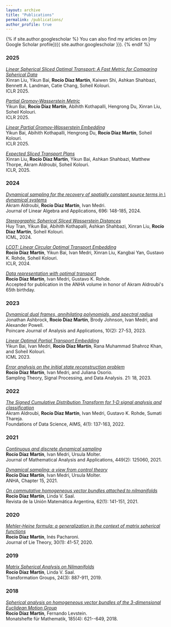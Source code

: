 ```yaml
---
layout: archive
title: "Publications"
permalink: /publications/
author_profile: true
---
```


{% if site.author.googlescholar %}
You can also find my articles on [my Google Scholar profile]({{ site.author.googlescholar }}).
{% endif %}

<h3 class="yearheader">2025</h3>

_<a href="https://openreview.net/forum?id=fgUFZAxywx" target="_blank" rel="noopener noreferrer">Linear Spherical Sliced Optimal Transport: A Fast Metric for Comparing Spherical Data</a>_<br>
Xinran Liu, Yikun Bai, **Rocío Díaz Martín**, Kaiwen Shi, Ashkan Shahbazi, Bennett A. Landman, Catie Chang, Soheil Kolouri.<br>
ICLR 2025.

_<a href="https://openreview.net/forum?id=sCew1tR6No" target="_blank" rel="noopener noreferrer">Partial Gromov-Wasserstein Metric</a>_<br>
Yikun Bai, **Rocío Díaz Martín**, Abihith Kothapalli, Hengrong Du, Xinran Liu, Soheil Kolouri.<br>
ICLR 2025.

_<a href="https://openreview.net/forum?id=BA1eG7vCNb" target="_blank" rel="noopener noreferrer">Linear Partial Gromov-Wasserstein Embedding</a>_<br>
Yikun Bai, Abihith Kothapalli, Hengrong Du, **Rocío Díaz Martín**, Soheil Kolouri.<br>
ICLR 2025.   

_<a href="https://openreview.net/forum?id=P7O1Vt1BdU" target="_blank" rel="noopener noreferrer">Expected Sliced Transport Plans</a>_<br>
Xinran Liu, **Rocío Díaz Martín**, Yikun Bai, Ashkan Shahbazi, Matthew Thorpe, Akram Aldroubi, Soheil Kolouri.<br>
ICLR, 2025. 

<h3 class="yearheader">2024</h3>

_<a href="https://doi.org/10.1016/j.laa.2024.04.011" target="_blank" rel="noopener noreferrer">Dynamical sampling for the recovery of spatially constant source terms in \\ dynamical systems</a>_<br>
Akram Aldroubi,  **Rocío Díaz Martín**, Ivan Medri.<br>
Journal of Linear Algebra and Applications, 696: 148-185, 2024.

_<a href="https://openreview.net/forum?id=vLtVGtEz5h" target="_blank" rel="noopener noreferrer">Stereographic Spherical Sliced Wasserstein Distances</a>_<br>
Huy Tran, Yikun Bai, Abihith Kothapalli, Ashkan Shahbazi, Xinran Liu, **Rocío Díaz Martín**,  Soheil Kolouri.<br>
ICML, 2024.

_<a href="https://openreview.net/forum?id=49z97Y9lMq" target="_blank" rel="noopener noreferrer">LCOT: Linear Circular Optimal Transport Embedding</a>_<br>
**Rocío Díaz Martín**,  Yikun Bai, Ivan Medri, Xinran Liu, Kangbai Yan, Gustavo K. Rohde, Soheil Kolouri.<br>
ICLR, 2024. 

_<a href="https://arxiv.org/abs/2406.15503v1" target="_blank" rel="noopener noreferrer">Data representation with optimal transport</a>_<br>
**Rocío Díaz Martín**,  Ivan Medri, Gustavo K. Rohde.<br>
Accepted for publication in the ANHA volume in honor of Akram Aldroubi's 65th birthday.

<h3 class="yearheader">2023</h3>

_<a href="DOI: 10.46753/pjaa.2023.v010i03.003" target="_blank" rel="noopener noreferrer">Dynamical dual frames, annihilating polynomials, and spectral radius</a>_<br>
Jonathan Ashbrock, **Rocío Díaz Martín**, Brody Johnson,  Ivan Medri, and Alexander Powell.<br>
Poincare Journal of Analysis and Applications, 10(2): 27-53, 2023.

_<a href="https://openreview.net/forum?id=ftLm9QAqwc" target="_blank" rel="noopener noreferrer">Linear Optimal Partial Transport Embedding</a>_<br>
Yikun Bai, Ivan Medri, **Rocío Díaz Martín**, Rana Muhammad Shahroz Khan, and Soheil Kolouri.<br>
ICML 2023.

_<a href="https://link.springer.com/article/10.1007/s43670-023-00059-5" target="_blank" rel="noopener noreferrer">Error analysis on the initial state reconstruction problem</a>_<br>
**Rocío Díaz Martín**, Ivan Medri, and Juliana Osorio.<br>
Sampling Theory, Signal Processing, and Data Analysis. 21: 18, 2023.

<h3 class="yearheader">2022</h3>

_<a href="https://www.aimsciences.org/article/doi/10.3934/fods.2022001" target="_blank" rel="noopener noreferrer">The Signed Cumulative Distribution Transform for 1-D signal analysis and classification</a>_<br>
Akram Aldroubi, **Rocío Díaz Martín**, Ivan Medri, Gustavo K. Rohde, Sumati Thareja.<br>
Foundations of Data Science, AIMS, 4(1):  137-163, 2022.

<h3 class="yearheader">2021</h3>

_<a href="https://www.sciencedirect.com/science/article/abs/pii/S0022247X21001396" target="_blank" rel="noopener noreferrer">Continuous and discrete dynamical sampling</a>_<br>
**Rocío Díaz Martín**, Ivan Medri, Ursula Molter.<br>
Journal of Mathematical Analysis and Applications, 449(2): 125060, 2021.

_<a href="https://link.springer.com/chapter/10.1007/978-3-030-69637-5_15" target="_blank" rel="noopener noreferrer">Dynamical sampling: a view from control theory</a>_<br>
**Rocío Díaz Martín**, Ivan Medri, Ursula Molter.<br>
ANHA, Chapter 15, 2021.

_<a href="https://inmabb.criba.edu.ar/revuma/revuma.php?p=doi/v62n1a09" target="_blank" rel="noopener noreferrer">On commutative homogeneous vector bundles attached to nilmanifolds</a>_<br>
**Rocío Díaz Martín**, Linda V. Saal.<br>
Revista de la Unión Matemática Argentina, 62(1): 141-151, 2021.

<h3 class="yearheader">2020</h3>

_<a href="https://www.heldermann.de/JLT/JLT30/JLT301/jlt30005.htm" target="_blank" rel="noopener noreferrer">Mehler-Heine formula: a generalization in the context of matrix spherical functions</a>_<br>
**Rocío Díaz Martín**,  Inés Pacharoni.<br>
Journal of Lie Theory, 30(1): 41-57, 2020.

<h3 class="yearheader">2019</h3>

_<a href="https://link.springer.com/article/10.1007/s00031-019-09518-7" target="_blank" rel="noopener noreferrer">Matrix Spherical Analysis on Nilmanifolds</a>_<br>
**Rocío Díaz Martín**,  Linda V. Saal.<br>
Transformation Groups, 24(3): 887-911, 2019.

<h3 class="yearheader">2018</h3>

_<a href="https://link.springer.com/article/10.1007/s00605-017-1123-1" target="_blank" rel="noopener noreferrer">Spherical analysis on homogeneous vector bundles of the 3-dimensional Euclidean Motion Group</a>_<br>
**Rocío Díaz Martín**, Fernando Levstein.<br>
Monatshefte für Mathematik, 185(4): 621--649, 2018. 

